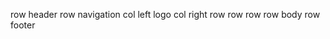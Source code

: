 row header
    row navigation
        col left
            logo
        col right
    row
    row
    row
row body
row footer